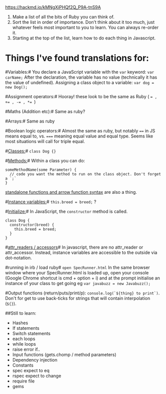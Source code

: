 https://hackmd.io/kMNgXiPHQf2Q_P9A-tnS9A

1. Make a list of all the bits of Ruby you can think of.  
2. Sort the list in order of importance. Don’t think about it too much, just whatever feels most important to you to learn. You can always re-order it.  
3. Starting at the top of the list, learn how to do each thing in Javascript.  

# Things I've found translations for:
#Variables:# You declare a JavaScript variable with the `var` keyword: `var carName;` After the declaration, the variable has no value (technically it has the value of undefined).  Assigning a class object to a variable: `var dog = new Dog();`

#Assignment operators:# Hooray! these look to be the same as Ruby ( `= , += , -= , *= `)

#Maths (Addition etc):# Same as ruby?

#Arrays:# Same as ruby  

#Boolean logic operators:# Almost the same as ruby, but notably `==` in JS means equal to, vs. `===` meaning equal value and equal type. Seems like most situations will call for triple equal. 

#[Classes:](https://github.com/makersacademy/course/blob/master/pills/js_classes.md)# `class Dog {}`

#[Methods:](https://github.com/makersacademy/course/blob/master/pills/js_classes.md#defining-methods)# Within a class you can do:
```
someMethodName(some Parameter) {
  // code you want the method to run on the class object. Don't forget a `;`
}
```
[standalone functions and arrow function syntax](https://github.com/makersacademy/course/blob/master/thermostat_es6/walkthroughs/javascript_basics.md) are also a thing.


#[Instance variables:](https://github.com/makersacademy/course/blob/master/pills/js_classes.md#initialisation-code)# `this.breed = breed;` ?

#[Initialize:](https://github.com/makersacademy/course/blob/master/pills/js_classes.md#initialisation-code)# In JavaScript, the `constructor` method is called.

```
class Dog {
  constructor(breed) {
    this.breed = breed;
  }
}
```

#[attr_readers / accessors](https://github.com/makersacademy/course/blob/master/pills/js_classes.md#initialisation-code)# In javascript, there are no attr_reader or attr_accessor. Instead, instance variables are accessible to the outside via dot-notation.
 
#running in irb / load ruby# `open SpecRunner.html`
In the same browser window where your SpecRunner.html is loaded up, open your console (Google Chrome shortcut is cmd + option + i) and at the prompt initialise an instance of your class to get going eg `var javabuzz = new Javabuzz();`

#Output functions (return/puts/print/p): ```console.log(`${thing} to print`)```.  Don't for get to use back-ticks for strings that will contain interpolation (`${}`).  

##Still to learn:
- Hashes
- If statements  
- Switch statements  
- each loops  
- while loops  
- raise error if..   
- Input functions (gets.chomp / method parameters)  
- Dependency injection  
- Constants  
- spec expect to eq  
- rspec expect to change  
- require file  
- gems  


